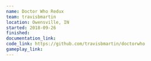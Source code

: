 ```yaml
---
name: Doctor Who Redux
team: travisbmartin
location: Owensville, IN
started: 2018-09-26
finished:
documentation_link:
code_link: https://github.com/travisbmartin/doctorwho
gameplay_link:
---
```

